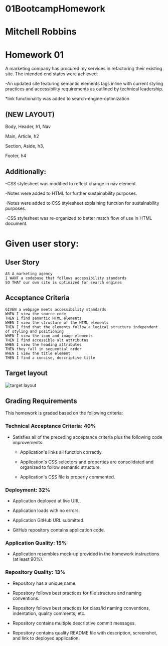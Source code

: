 # 01BootcampHomework
# Mitchell Robbins
# Homework 01

A marketing company has procured my services in refactoring their existing site. 
 The intended end states were achieved: 

-An updated site featuring semantic elements tags inline with current styling practices and accessibility requirements as outlined by technical leadership.

*link functionality was added to search-engine-optimization

## (NEW LAYOUT)

Body,
Header,
h1,
Nav

Main,
Article,
h2

Section,
Aside,
h3,

Footer,
h4




## Additionally: 


-CSS stylesheet was modified to reflect change in nav element. 

-Notes were added to HTML for further sustainability purposes. 

-Notes were added to CSS stylesheet explaining function for sustainability purposes.

-CSS stylesheet was re-organized to better match flow of use in HTML document. 


# Given user story:
 
## User Story
 
```
AS A marketing agency
I WANT a codebase that follows accessibility standards
SO THAT our own site is optimized for search engines
```
 
## Acceptance Criteria
 
```
GIVEN a webpage meets accessibility standards
WHEN I view the source code
THEN I find semantic HTML elements
WHEN I view the structure of the HTML elements
THEN I find that the elements follow a logical structure independent of styling and positioning
WHEN I view the icon and image elements
THEN I find accessible alt attributes
WHEN I view the heading attributes
THEN they fall in sequential order
WHEN I view the title element
THEN I find a concise, descriptive title
```
 
## Target layout
![target layout](./Assets/screencapture-vookmirvookmir-github-io-01BootcampHomework-2021-09_56_12.png)

## Grading Requirements
 
This homework is graded based on the following criteria: 
 
### Technical Acceptance Criteria: 40%
 
* Satisfies all of the preceding acceptance criteria plus the following code improvements:
 
  * Application's links all function correctly.
 
  * Application's CSS selectors and properties are consolidated and organized to follow semantic structure.
 
  * Application's CSS file is properly commented.
 
### Deployment: 32%
 
* Application deployed at live URL.
 
* Application loads with no errors.
 
* Application GitHub URL submitted.
 
* GitHub repository contains application code.
 
### Application Quality: 15%
 
* Application resembles mock-up provided in the homework instructions (at least 90%).
 
### Repository Quality: 13%
 
* Repository has a unique name.
 
* Repository follows best practices for file structure and naming conventions.
 
* Repository follows best practices for class/id naming conventions, indentation, quality comments, etc.
 
* Repository contains multiple descriptive commit messages.
 
* Repository contains quality README file with description, screenshot, and link to deployed application.

